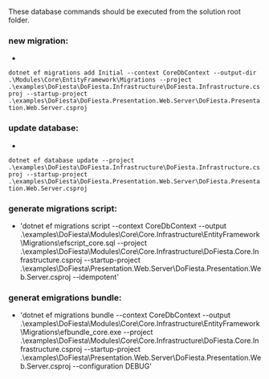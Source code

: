 ﻿These database commands should be executed from the solution root folder.

### new migration:

-

`dotnet ef migrations add Initial --context CoreDbContext --output-dir .\Modules\Core\EntityFramework\Migrations --project .\examples\DoFiesta\DoFiesta.Infrastructure\DoFiesta.Infrastructure.csproj --startup-project .\examples\DoFiesta\DoFiesta.Presentation.Web.Server\DoFiesta.Presentation.Web.Server.csproj`

### update database:

-

`dotnet ef database update --project .\examples\DoFiesta\DoFiesta.Infrastructure\DoFiesta.Infrastructure.csproj --startup-project .\examples\DoFiesta\DoFiesta.Presentation.Web.Server\DoFiesta.Presentation.Web.Server.csproj`

### generate migrations script:

- 'dotnet ef migrations script --context CoreDbContext --output
  .\examples\DoFiesta\Modules\Core\Core.Infrastructure\EntityFramework\Migrations\efscript_core.sql
  --project
  .\examples\DoFiesta\Modules\Core\Core.Infrastructure\DoFiesta.Core.Infrastructure.csproj
  --startup-project
  .\examples\DoFiesta\Presentation.Web.Server\DoFiesta.Presentation.Web.Server.csproj
  --idempotent'

### generat emigrations bundle:

- 'dotnet ef migrations bundle --context CoreDbContext --output
  .\examples\DoFiesta\Modules\Core\Core.Infrastructure\EntityFramework\Migrations\efbundle_core.exe
  --project
  .\examples\DoFiesta\Modules\Core\Core.Infrastructure\DoFiesta.Core.Infrastructure.csproj
  --startup-project
  .\examples\DoFiesta\Presentation.Web.Server\DoFiesta.Presentation.Web.Server.csproj
  --configuration DEBUG'